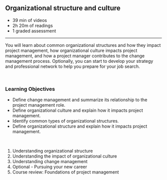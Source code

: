 ## Organizational structure and culture

- 39 min of videos
- 2h 20m of readings
- 1 graded assessment

<hr>

You will learn about common organizational structures and how they impact project management, how organizational culture impacts project management, and how a project manager contributes to the change management process. Optionally, you can start to develop your strategy and professional network to help you prepare for your job search.

<br>

### Learning Objectives

- Define change management and summarize its relationship to the project management role.
- Define organizational culture and explain how it impacts project management.
- Identify common types of organizational structures.
- Define organizational structure and explain how it impacts project management.

<br>

1. Understanding organizational structure
2. Understanding the impact of organizational culture
3. Understanding change management
4. Optional - Pursuing your new career
5. Course review: Foundations of project management
